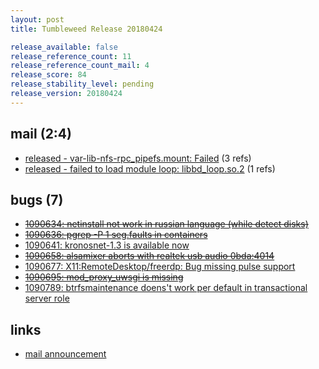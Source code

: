 ```yaml
---
layout: post
title: Tumbleweed Release 20180424

release_available: false
release_reference_count: 11
release_reference_count_mail: 4
release_score: 84
release_stability_level: pending
release_version: 20180424
---
```


## mail (2:4)

- [released - var-lib-nfs-rpc_pipefs.mount: Failed](https://lists.opensuse.org/opensuse-factory/2018-04/msg00792.html) (3 refs)
- [released - failed to load module loop: libbd_loop.so.2](https://lists.opensuse.org/opensuse-factory/2018-04/msg00793.html) (1 refs)

## bugs (7)

<!--more-->

- ~~[1090634: netinstall not work in russian language (while detect disks)](https://bugzilla.opensuse.org/show_bug.cgi?id=1090634)~~
- ~~[1090636: pgrep -P 1 seg.faults in containers](https://bugzilla.opensuse.org/show_bug.cgi?id=1090636)~~
- [1090641: kronosnet-1.3 is available now](https://bugzilla.opensuse.org/show_bug.cgi?id=1090641)
- ~~[1090658: alsamixer aborts with realtek usb audio 0bda:4014](https://bugzilla.opensuse.org/show_bug.cgi?id=1090658)~~
- [1090677: X11:RemoteDesktop/freerdp: Bug missing pulse support](https://bugzilla.opensuse.org/show_bug.cgi?id=1090677)
- ~~[1090695: mod_proxy_uwsgi is missing](https://bugzilla.opensuse.org/show_bug.cgi?id=1090695)~~
- [1090789: btrfsmaintenance doens't work per default in transactional server role](https://bugzilla.opensuse.org/show_bug.cgi?id=1090789)



## links

- [mail announcement](https://lists.opensuse.org/opensuse-factory/2018-04/msg00791.html)
